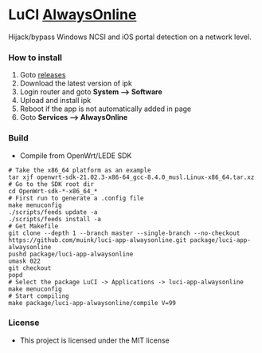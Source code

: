 LuCI [AlwaysOnline][]
=================

Hijack/bypass Windows NCSI and iOS portal detection on a network level.

### How to install

1. Goto [releases](https://github.com/muink/luci-app-alwaysonline/tree/releases)
2. Download the latest version of ipk
3. Login router and goto **System --> Software**
4. Upload and install ipk
5. Reboot if the app is not automatically added in page
6. Goto **Services --> AlwaysOnline**

### Build

- Compile from OpenWrt/LEDE SDK

```
# Take the x86_64 platform as an example
tar xjf openwrt-sdk-21.02.3-x86-64_gcc-8.4.0_musl.Linux-x86_64.tar.xz
# Go to the SDK root dir
cd OpenWrt-sdk-*-x86_64_*
# First run to generate a .config file
make menuconfig
./scripts/feeds update -a
./scripts/feeds install -a
# Get Makefile
git clone --depth 1 --branch master --single-branch --no-checkout https://github.com/muink/luci-app-alwaysonline.git package/luci-app-alwaysonline
pushd package/luci-app-alwaysonline
umask 022
git checkout
popd
# Select the package LuCI -> Applications -> luci-app-alwaysonline
make menuconfig
# Start compiling
make package/luci-app-alwaysonline/compile V=99
```

[AlwaysOnline]: https://github.com/muink/openwrt-alwaysonline

### License

- This project is licensed under the MIT license
